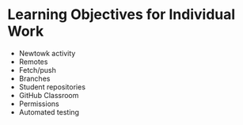 # Learning Objectives for Individual Work

* Newtowk activity
* Remotes
* Fetch/push
* Branches
* Student repositories
* GitHub Classroom
* Permissions
* Automated testing
